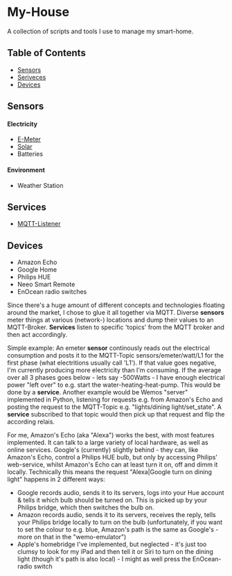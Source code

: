 # My-House

A collection of scripts and tools I use to manage my smart-home.

## Table of Contents

 - [Sensors](#sensors)
 - [Seriveces](#services)
 - [Devices](#devices)
 
 
 ## Sensors
 #### Electricity
 * [E-Meter](sensors/emeter)
 * [Solar](sensors/piko)
 * Batteries
 
 
 #### Environment
 * Weather Station
 
 
 ## Services
 * [MQTT-Listener](services/)
 
 
 ## Devices
 * Amazon Echo
 * Google Home
 * Philips HUE
 * Neeo Smart Remote
 * EnOcean radio switches
 
 
 Since there's a huge amount of different concepts and technologies floating around the market, I chose to glue it all together via MQTT. Diverse **sensors** meter things at various (network-) locations and dump their values to an MQTT-Broker.
 **Services** listen to specific 'topics' from the MQTT broker and then act accordingly.
 
 Simple example: An emeter **sensor** continously reads out the electrical consumption and posts it to the MQTT-Topic sensors/emeter/watt/L1 for the first phase (what electritions usually call 'L1'). If that value goes negative, I'm currently producing more electricity than I'm consuming. If the average over all 3 phases goes below - lets say -500Watts - I have enough electrical power "left over" to e.g. start the water-heating-heat-pump. This would be done by a **service**.
Another example would be Wemos "server" implemented in Python, listening for requests e.g. from Amazon's Echo and posting the request to the MQTT-Topic e.g. "lights/dining light/set_state". A **service** subscribed to that topic would then pick up that request and flip the according relais.
 
 
 For me, Amazon's Echo (aka "Alexa") works the best, with most features implemented. It can talk to a large variety of local hardware, as well as online services. Google's (currently) slightly behind - they can, like Amazon's Echo, control a Philips HUE bulb, but only by accessing Philips' web-service, whilst Amazon's Echo can at least turn it on, off and dimm it locally. Technically this means the request "Alexa|Google turn on dining light" happens in 2 different ways:
 - Google records audio, sends it to its servers, logs into your Hue account & tells it which bulb should be turned on. This is picked up by your Philips bridge, which then switches the bulb on.
 - Amazon records audio, sends it to its servers, receives the reply, tells your Philips bridge locally to turn on the bulb (unfortunately, if you want to set the colour to e.g. blue, Amazon's path is the same as Google's - more on that in the "wemo-emulator")
 - Apple's homebridge I've implemented, but neglected - it's just too clumsy to look for my iPad and then tell it or Siri to turn on the dining light (though it's path is also local) - I might as well press the EnOcean-radio switch
 
 
 
